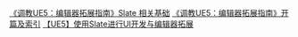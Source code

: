 [《调教UE5：编辑器拓展指南》Slate 相关基础](https://zhuanlan.zhihu.com/p/609002158)
[《调教UE5：编辑器拓展指南》开篇及索引](https://zhuanlan.zhihu.com/p/604684703)
[【UE5】使用Slate进行UI开发与编辑器拓展](https://zhuanlan.zhihu.com/p/601694758)